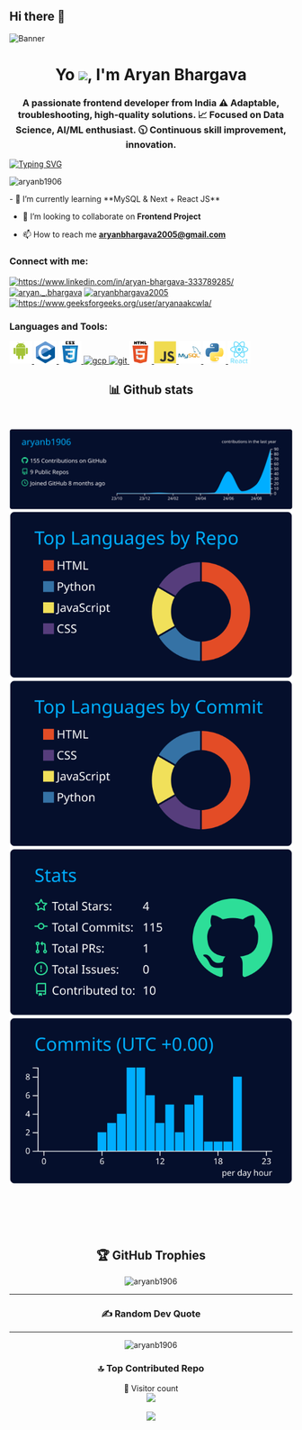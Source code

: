## Hi there 👋

<img align="centre" alt="Banner" src="https://img.freepik.com/free-vector/programmer-typographic-header-idea-coding-testing-writing-program-using-internet-different-software-website-development-optimization-isolated-vector-illustration_613284-970.jpg?w=1380&t=st=1695566586~exp=1695567186~hmac=c2cbe69598f0fc2832b96e6e3874378558ad74ad41546baa03baafda9d79e843" />

<h1 align="center">Yo <img src="https://raw.githubusercontent.com/MartinHeinz/MartinHeinz/master/wave.gif" width="35px">, I'm Aryan Bhargava</h1>


<h3 align="center">A passionate frontend developer from India ⚠️ Adaptable, troubleshooting, high-quality solutions. 📈 Focused on Data Science, AI/ML enthusiast. 🕥 Continuous skill improvement, innovation.</h3>

[![Typing SVG](https://readme-typing-svg.herokuapp.com?font=Merriweather&size=25&duration=4000&pause=1000&color=red&background=00FFE400&center=true&width=435&lines=Aryan+Bhargava+this+side+.....;KIIT+BHUBANESWAR+(CSE)+2027...;DATA+SCIENCE+IIT+MADRAS+2027)](https://git.io/typing-svg)


<p align="left"> <img src="https://komarev.com/ghpvc/?username=aryanb1906&label=Profile%20views&color=0e75b6&style=flat" alt="aryanb1906" /> </p>
- 🌱 I’m currently learning **MySQL & Next + React JS**

- 👯 I’m looking to collaborate on **Frontend Project**

- 📫 How to reach me **aryanbhargava2005@gmail.com**

<h3 align="left">Connect with me:</h3>
<p align="left">
<a href="https://linkedin.com/in/https://www.linkedin.com/in/aryan-bhargava-333789285/" target="blank"><img align="center" src="https://raw.githubusercontent.com/rahuldkjain/github-profile-readme-generator/master/src/images/icons/Social/linked-in-alt.svg" alt="https://www.linkedin.com/in/aryan-bhargava-333789285/" height="30" width="40" /></a>
<a href="https://instagram.com/aryan._.bhargava" target="blank"><img align="center" src="https://raw.githubusercontent.com/rahuldkjain/github-profile-readme-generator/master/src/images/icons/Social/instagram.svg" alt="aryan._.bhargava" height="30" width="40" /></a>
<a href="https://www.leetcode.com/aryanbhargava2005" target="blank"><img align="center" src="https://raw.githubusercontent.com/rahuldkjain/github-profile-readme-generator/master/src/images/icons/Social/leet-code.svg" alt="aryanbhargava2005" height="30" width="40" /></a>
<a href="https://auth.geeksforgeeks.org/user/https://www.geeksforgeeks.org/user/aryanaakcwla/" target="blank"><img align="center" src="https://raw.githubusercontent.com/rahuldkjain/github-profile-readme-generator/master/src/images/icons/Social/geeks-for-geeks.svg" alt="https://www.geeksforgeeks.org/user/aryanaakcwla/" height="30" width="40" /></a>
</p>

<h3 align="left">Languages and Tools:</h3>
<p align="left"> <a href="https://developer.android.com" target="_blank" rel="noreferrer"> <img src="https://raw.githubusercontent.com/devicons/devicon/master/icons/android/android-original-wordmark.svg" alt="android" width="40" height="40"/> </a> <a href="https://www.cprogramming.com/" target="_blank" rel="noreferrer"> <img src="https://raw.githubusercontent.com/devicons/devicon/master/icons/c/c-original.svg" alt="c" width="40" height="40"/> </a> <a href="https://www.w3schools.com/css/" target="_blank" rel="noreferrer"> <img src="https://raw.githubusercontent.com/devicons/devicon/master/icons/css3/css3-original-wordmark.svg" alt="css3" width="40" height="40"/> </a> <a href="https://cloud.google.com" target="_blank" rel="noreferrer"> <img src="https://www.vectorlogo.zone/logos/google_cloud/google_cloud-icon.svg" alt="gcp" width="40" height="40"/> </a> <a href="https://git-scm.com/" target="_blank" rel="noreferrer"> <img src="https://www.vectorlogo.zone/logos/git-scm/git-scm-icon.svg" alt="git" width="40" height="40"/> </a> <a href="https://www.w3.org/html/" target="_blank" rel="noreferrer"> <img src="https://raw.githubusercontent.com/devicons/devicon/master/icons/html5/html5-original-wordmark.svg" alt="html5" width="40" height="40"/> </a> <a href="https://developer.mozilla.org/en-US/docs/Web/JavaScript" target="_blank" rel="noreferrer"> <img src="https://raw.githubusercontent.com/devicons/devicon/master/icons/javascript/javascript-original.svg" alt="javascript" width="40" height="40"/> </a> <a href="https://www.mysql.com/" target="_blank" rel="noreferrer"> <img src="https://raw.githubusercontent.com/devicons/devicon/master/icons/mysql/mysql-original-wordmark.svg" alt="mysql" width="40" height="40"/> </a> <a href="https://www.python.org" target="_blank" rel="noreferrer"> <img src="https://raw.githubusercontent.com/devicons/devicon/master/icons/python/python-original.svg" alt="python" width="40" height="40"/> </a> <a href="https://reactjs.org/" target="_blank" rel="noreferrer"> <img src="https://raw.githubusercontent.com/devicons/devicon/master/icons/react/react-original-wordmark.svg" alt="react" width="40" height="40"/> </a> </p>

<div>
    <h2 align="center"> 📊 Github stats </h2>
      <br/>
        <p align="center">
          <a href="https://github.com/aryanb1906/">

            
[![](https://raw.githubusercontent.com/aryanb1906/aryan/master/profile-summary-card-output/algolia/0-profile-details.svg)](https://github.com/vn7n24fzkq/github-profile-summary-cards)
[![](https://raw.githubusercontent.com/aryanb1906/aryan/master/profile-summary-card-output/algolia/1-repos-per-language.svg)](https://github.com/vn7n24fzkq/github-profile-summary-cards) [![](https://raw.githubusercontent.com/aryanb1906/aryan/master/profile-summary-card-output/algolia/2-most-commit-language.svg)](https://github.com/vn7n24fzkq/github-profile-summary-cards)
[![](https://raw.githubusercontent.com/aryanb1906/aryan/master/profile-summary-card-output/algolia/3-stats.svg)](https://github.com/vn7n24fzkq/github-profile-summary-cards) [![](https://raw.githubusercontent.com/aryanb1906/aryan/master/profile-summary-card-output/algolia/4-productive-time.svg)](https://github.com/vn7n24fzkq/github-profile-summary-cards)
          </a>
       </p>
     <br>
     <br/>
  </div> 


<br/>

<h2 align="center">
  🏆 GitHub Trophies
</h2>

<!-- ## 🏆 GitHub Trophies -->
<div align="center">
  <p>
    <img src="https://github-profile-trophy.vercel.app/?username=aryanb1906&theme=radical&no-frame=true&no-bg=false&margin-w=4" alt="aryanb1906" />
  </p>
 </div> 
<!-- --- -->
<!-- ### ✍️ Random Dev Quote
![](https://quotes-github-readme.vercel.app/api?type=vetical&theme=radical) -->

---
<h3 align="center">
  ✍️ Random Dev Quote
</h3>
<hr>
<div align="center">
  <p>
    <img src="https://quotes-github-readme.vercel.app/api?type=vetical&theme=merko" alt="aryanb1906" />
  </p>
 </div> 

 <h3 align="center">
    🔝 Top Contributed Repo
  </h3>
 

<p align="center"> 
  🤝 Visitor count<br>
  <img src="https://profile-counter.glitch.me/aryanb1906/count.svg" />
</p>

<p align="center" width="100%">
  <img src="https://capsule-render.vercel.app/api?type=waving&color=gradient&height=60&section=footer&width=100"/>
</p>






